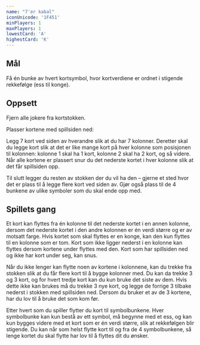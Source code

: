 ```yaml
---
name: "7'er kabal"
iconUnicode: '1F451'
minPlayers: 1
maxPlayers: 1
lowestCard: 'A'
highestCard: 'K'
---
```

## Mål

Få én bunke av hvert kortsymbol, hvor kortverdiene er ordnet i stigende
rekkefølge (ess til konge).

## Oppsett

Fjern alle jokere fra kortstokken.

Plasser kortene med spillsiden ned:

Legg 7 kort ved siden av hverandre slik at du har 7 kolonner.
Deretter skal du legge kort slik at det er like mange kort på hver kolonne som
posisjonen til kolonnen: kolonne 1 skal ha 1 kort, kolonne 2 skal ha 2 kort, og
så videre. Når alle kortene er plassert snur du det nederste kortet i hver kolonne
slik at det får spillsiden opp.

Til slutt legger du resten av stokken der du vil  ha den – gjerne et sted hvor det
er plass til å legge flere kort ved siden av. Gjør  også plass til de 4 bunkene av
ulike symboler som du skal ende opp med.

## Spillets gang

Et kort kan flyttes fra én kolonne til det nederste kortet i en annen kolonne,
dersom det nederste kortet i den andre kolonnen er én verdi større og er av motsatt
farge. Hvis kortet som skal flyttes er en konge, kan den kun flyttes til en kolonne
som er tom. Kort som ikke ligger nederst i en kolonne kan flyttes dersom kortene
under flyttes med den. Kort som har spillsiden ned og ikke har kort under seg, kan
snus.

Når du ikke lenger kan flytte noen av kortene i kolonnene, kan du trekke fra stokken 
slik at du får flere kort til å bygge kolonner med. Du kan da trekke 3 og 3 kort, og
for hvert tredje kort kan du kun bruke det siste av dem. Hvis dette ikke kan brukes
må du trekke 3 nye kort, og legge de forrige 3 tilbake nederst i stokken med spillsiden
ned. Dersom du bruker et av de 3 kortene, har du lov til å bruke det som kom før.

Etter hvert som du spiller flytter du kort til symbolbunkene. Hver symbolbunke kan kun
bestå av ett symbol, må begynne med et ess, og kan kun bygges videre med et kort som er
én verdi større, slik at rekkefølgen blir stigende. Du kan når som helst flytte kort
til og fra de 4 symbolbunkene, så lenge kortet du skal flytte har lov til å flyttes dit
du ønsker.
